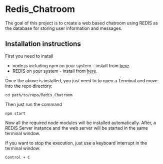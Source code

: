 # Redis_Chatroom
The goal of this project is to create a web based chatroom using REDIS as the database for storing user information and messages.

## Installation instructions
First you need to install
- node.js including npm on your system - install from [here](https://nodejs.org/en/download/).
- REDIS on your system - install from [here](https://redis.io/download).

Once the above is installed, you just need to to open a Terminal and move into the repo directory:
```
cd path/to/repo/Redis_Chatroom
```
Then just run the command
```
npm start
```
Now all the required node modules will be installed automatically. After, a REDIS Server instance and the web server will be started in the same terminal window.

If you want to stop the execution, just use a keyboard interrupt in the terminal window:
```
Control + C
```
